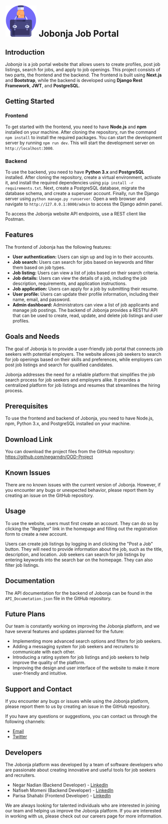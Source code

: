 <h1>
<img src="frontend/public/images/logo.png" alt= “” width="100" height="100">
  Jobonja Job Portal
</h1>


## Introduction
*Jobonja* is a job portal website that allows users to create profiles, post job listings, search for jobs, and apply to job openings. This project consists of two parts, the frontend and the backend. The frontend is built using **Next.js** and **Bootstrap**, while the backend is developed using **Django Rest Framework**, **JWT**, and **PostgreSQL**.

## Getting Started
### Frontend
To get started with the frontend, you need to have **Node.js** and **npm** installed on your machine. After cloning the repository, run the command `npm install` to install the required packages. You can start the development server by running `npm run dev`. This will start the development server on `http://localhost:3000`.

### Backend
To use the backend, you need to have **Python 3.x** and **PostgreSQL** installed. After cloning the repository, create a virtual environment, activate it, and install the required dependencies using `pip install -r requirements.txt`. Next, create a PostgreSQL database, migrate the database schema, and create a superuser account. Finally, run the Django server using `python manage.py runserver`. Open a web browser and navigate to `http://127.0.0.1:8000/admin` to access the Django admin panel.

To access the Jobonja website API endpoints, use a REST client like Postman.

## Features
The frontend of Jobonja has the following features:

- **User authentication:** Users can sign up and log in to their accounts.
- **Job search:** Users can search for jobs based on keywords and filter them based on job types.
- **Job listing:** Users can view a list of jobs based on their search criteria.
- **Job details:** Users can view the details of a job, including the job description, requirements, and application instructions.
- **Job application:** Users can apply for a job by submitting their resume.
- **User profile:** Users can update their profile information, including their name, email, and password.
- **Admin dashboard:** Administrators can view a list of job applicants and manage job postings.
The backend of Jobonja provides a RESTful API that can be used to create, read, update, and delete job listings and user profiles.

## Goals and Needs
The goal of Jobonja is to provide a user-friendly job portal that connects job seekers with potential employers. The website allows job seekers to search for job openings based on their skills and preferences, while employers can post job listings and search for qualified candidates.

Jobonja addresses the need for a reliable platform that simplifies the job search process for job seekers and employers alike. It provides a centralized platform for job listings and resumes that streamlines the hiring process.

## Prerequisites
To use the frontend and backend of Jobonja, you need to have Node.js, npm, Python 3.x, and PostgreSQL installed on your machine.

## Download Link
You can download the project files from the GitHub repository: https://github.com/negarndn/OOD-Project

## Known Issues
There are no known issues with the current version of Jobonja. However, if you encounter any bugs or unexpected behavior, please report them by creating an issue on the GitHub repository.

## Usage
To use the website, users must first create an account. They can do so by clicking the "Register" link in the homepage and filling out the registration form to create a new account.

Users can create job listings by logging in and clicking the "Post a Job" button. They will need to provide information about the job, such as the title, description, and location. Job seekers can search for job listings by entering keywords into the search bar on the homepage. They can also filter job listings.

## Documentation
The API documentation for the backend of Jobonja can be found in the `API_Documetation.json` file in the GitHub repository.

## Future Plans
Our team is constantly working on improving the Jobonja platform, and we have several features and updates planned for the future:

- Implementing more advanced search options and filters for job seekers.
- Adding a messaging system for job seekers and recruiters to communicate with each other.
- Introducing a rating system for job listings and job seekers to help improve the quality of the platform.
- Improving the design and user interface of the website to make it more user-friendly and intuitive.

## Support and Contact
If you encounter any bugs or issues while using the Jobonja platform, please report them to us by creating an issue in the GitHub repository.

If you have any questions or suggestions, you can contact us through the following channels:

- [Email](support@jobonja.com)
- [Twitter](https://peyvand.com/)

## Developers
The Jobonja platform was developed by a team of software developers who are passionate about creating innovative and useful tools for job seekers and recruiters.

- Negar Nadian (Backend Developer) - [LinkedIn](https://www.linkedin.com/in/negar-nadian-404914198/)
- Nafiseh Momeni (Backend Developer) - [LinkedIn](https://www.linkedin.com/in/nafiseh-momeni-499146144/)
- Parisa Shahabi (Frontend Developer) - [LinkedIn](https://www.linkedin.com/in/parisa-shahabi/)

We are always looking for talented individuals who are interested in joining our team and helping us improve the Jobonja platform. If you are interested in working with us, please check out our careers page for more information.

